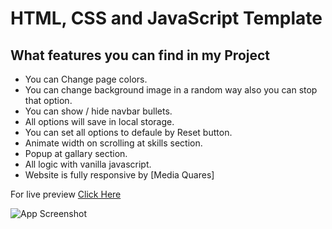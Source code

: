 # HTML, CSS and JavaScript Template

## What features you can find in my Project

- You can Change page colors.
- You can change background image in a random way also you can stop that option.
- You can show / hide navbar bullets.
- All options will save in local storage.
- You can set all options to defaule by Reset button.
- Animate width on scrolling at skills section.
- Popup at gallary section.
- All logic with vanilla javascript.
- Website is fully responsive by [Media Quares]

For live preview [Click Here](https://ahmed-abouelfetouh.github.io/Project-01/)

![App Screenshot](https://i.postimg.cc/pV3hMfVB/Special-Design.png)

